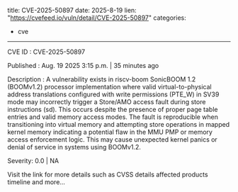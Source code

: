  
title: CVE-2025-50897
date: 2025-8-19
lien: "https://cvefeed.io/vuln/detail/CVE-2025-50897"
categories:
  - cve
---

CVE ID : CVE-2025-50897

Published :  Aug. 19
2025
3:15 p.m. | 35 minutes ago

Description : A vulnerability exists in riscv-boom SonicBOOM 1.2 (BOOMv1.2) processor implementation
where valid virtual-to-physical address translations configured with write permissions (PTE_W) in SV39 mode may incorrectly trigger a Store/AMO access fault during store instructions (sd). This occurs despite the presence of proper page table entries and valid memory access modes. The fault is reproducible when transitioning into virtual memory and attempting store operations in mapped kernel memory
indicating a potential flaw in the MMU
PMP
or memory access enforcement logic. This may cause unexpected kernel panics or denial of service in systems using BOOMv1.2.

Severity: 0.0 | NA

Visit the link for more details
such as CVSS details
affected products
timeline
and more...
